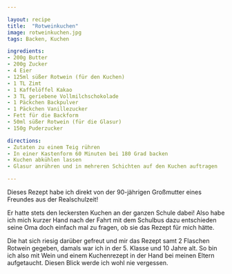 ```yaml
---

layout: recipe
title:  "Rotweinkuchen"
image: rotweinkuchen.jpg
tags: Backen, Kuchen

ingredients:
- 200g Butter
- 200g Zucker
- 4 Eier
- 125ml süßer Rotwein (für den Kuchen)
- 1 TL Zimt
- 1 Kaffelöffel Kakao
- 3 TL geriebene Vollmilchschokolade
- 1 Päckchen Backpulver
- 1 Päckchen Vanillezucker
- Fett für die Backform
- 50ml süßer Rotwein (für die Glasur)
- 150g Puderzucker

directions:
- Zutaten zu einem Teig rühren
- In einer Kastenform 60 Minuten bei 180 Grad backen
- Kuchen abkühlen lassen
- Glasur anrühren und in mehreren Schichten auf den Kuchen auftragen

---
```


Dieses Rezept habe ich direkt von der 90-jährigen Großmutter eines Freundes aus der Realschulzeit!

Er hatte stets den leckersten Kuchen an der ganzen Schule dabei! Also habe ich mich kurzer Hand nach der Fahrt mit dem Schulbus dazu entschieden
seine Oma doch einfach mal zu fragen, ob sie das Rezept für mich hätte.

Die hat sich riesig darüber gefreut und mir das Rezept samt 2 Flaschen Rotwein gegeben, damals war ich in der 5. Klasse und 10 Jahre alt.
So bin ich also mit Wein und einem Kuchenrezept in der Hand bei meinen Eltern aufgetaucht. Diesen Blick werde ich wohl nie vergessen.
